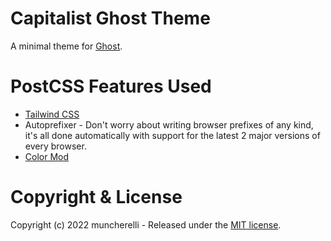 # Capitalist Ghost Theme

A minimal theme for [Ghost](https://ghost.org/).

# PostCSS Features Used

-   [Tailwind CSS](https://tailwindcss.com/)
-   Autoprefixer - Don't worry about writing browser prefixes of any kind, it's all done automatically with support for the latest 2 major versions of every browser.
-   [Color Mod](https://github.com/jonathantneal/postcss-color-mod-function)

# Copyright & License

Copyright (c) 2022 muncherelli - Released under the [MIT license](LICENSE).
